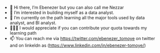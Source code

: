 - 👋 Hi there, I’m Ebenezer but you can also call me Nezzar
- 👀 I’m interested in building myself as a data analyst.
- 🌱 I’m currently on the path learning all the major tools used by data analyst, and BI analyst.
- 🚴🏼‍♀️ I would appreciate if you can contribute your quota towards my learning path
- 📫 You can reach me via https://twitter.com/ebenezer_tomoye on twitter and on linkeldn as (https://www.linkedin.com/in/ebenezer-tomoye/)

<!---
N3zzar/N3zzar is a ✨ special ✨ repository because its `README.md` (this file) appears on your GitHub profile.
You can click the Preview link to take a look at your changes.
--->
